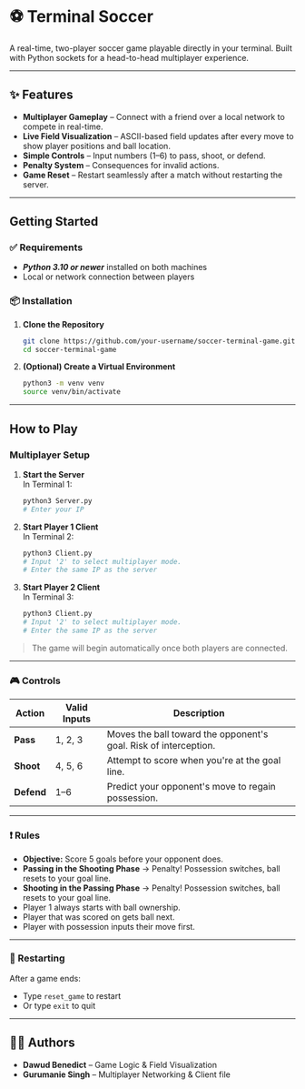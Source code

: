 # ⚽ Terminal Soccer

A real-time, two-player soccer game playable directly in your terminal. Built with Python sockets for a head-to-head multiplayer experience.

---

## ✨ Features

- **Multiplayer Gameplay** – Connect with a friend over a local network to compete in real-time.
- **Live Field Visualization** – ASCII-based field updates after every move to show player positions and ball location.
- **Simple Controls** – Input numbers (1–6) to pass, shoot, or defend.
- **Penalty System** – Consequences for invalid actions.
- **Game Reset** – Restart seamlessly after a match without restarting the server.

---

## Getting Started

### ✅ Requirements

- ***Python 3.10 or newer*** installed on both machines
- Local or network connection between players

### 📦 Installation

1. **Clone the Repository**  
   ```bash
   git clone https://github.com/your-username/soccer-terminal-game.git
   cd soccer-terminal-game
   ```

2. **(Optional) Create a Virtual Environment**  
   ```bash
   python3 -m venv venv
   source venv/bin/activate
   ```

---

## How to Play

### Multiplayer Setup

1. **Start the Server**  
   In Terminal 1:
   ```bash
   python3 Server.py
   # Enter your IP
   ```

2. **Start Player 1 Client**  
   In Terminal 2:
   ```bash
   python3 Client.py
   # Input '2' to select multiplayer mode.
   # Enter the same IP as the server
   ```

3. **Start Player 2 Client**  
   In Terminal 3:
   ```bash
   python3 Client.py
   # Input '2' to select multiplayer mode.
   # Enter the same IP as the server
   ```

> The game will begin automatically once both players are connected.

---

### 🎮 Controls

| Action       | Valid Inputs | Description                                                                 |
|--------------|--------------|-----------------------------------------------------------------------------|
| **Pass**     | 1, 2, 3      | Moves the ball toward the opponent's goal. Risk of interception.            |
| **Shoot**    | 4, 5, 6      | Attempt to score when you're at the goal line.                             |
| **Defend**   | 1–6          | Predict your opponent's move to regain possession.                         |

---

### ❗ Rules

- **Objective:** Score 5 goals before your opponent does.
- **Passing in the Shooting Phase** → Penalty! Possession switches, ball resets to your goal line.
- **Shooting in the Passing Phase** → Penalty! Possession switches, ball resets to your goal line.
- Player 1 always starts with ball ownership.
- Player that was scored on gets ball next.
- Player with possession inputs their move first.

---

### 🔄 Restarting

After a game ends:
- Type `reset_game` to restart
- Or type `exit` to quit

---

## 👨‍💼 Authors

- **Dawud Benedict** – Game Logic & Field Visualization
- **Gurumanie Singh** – Multiplayer Networking & Client file  
